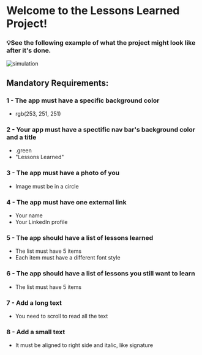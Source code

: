 # Welcome to the Lessons Learned Project!

### 💡See the following example of what the project might look like after it's done. 

![simulation](./simulation.gif)


## Mandatory Requirements:

### 1 - The app must have a specific background color

- rgb(253, 251, 251)

### 2 - Your app must have a spectific nav bar's background color and a title

- .green
- "Lessons Learned"

### 3 - The app must have a photo of you

- Image must be in a circle

### 4 - The app must have one external link

- Your name
- Your LinkedIn profile

### 5 - The app should have a list of lessons learned

- The list must have 5 items
- Each item must have a different font style

### 6 - The app should have a list of lessons you still want to learn

- The list must have 5 items

### 7 - Add a long text

- You need to scroll to read all the text

### 8 - Add a small text

- It must be aligned to right side and italic, like signature
